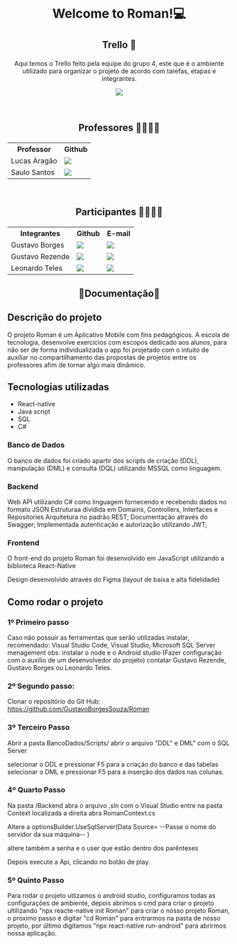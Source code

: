 # <p align="center"> Welcome to Roman!💻</p>

## <p align="center">Trello 📝</p>
<p align="center">Aqui temos o Trello feito pela equipe do grupo 4, este que é o ambiente utilizado para organizar o projeto de acordo com tarefas, etapas e integrantes.</p>


<p align="center"><a href="https://trello.com/b/CJmPLWyu/roman"> <img src="https://img.shields.io/badge/Trello-0052CC?style=for-the-badge&logo=trello&logoColor=white" /> </a></p>

&nbsp;
&nbsp;

## <p align="center">Professores 👨‍🏫👨‍🏫</p>
<table align="center">
  <tr>
    <th>Professor</th>
    <th>Github</th>
  </tr>
  <tr>
    <td>Lucas Aragão</td>
    <td> <a href="https://github.com/LUCASDESENVOLVEDOR"> <img src="https://img.shields.io/badge/GitHub-100000?style=for-the-badge&logo=github&logoColor=white" /> </a></td>
  </tr>
  <tr>
    <td>Saulo Santos</td>
    <td><a href="https://github.com/Saulomsantos"> <img src="https://img.shields.io/badge/GitHub-100000?style=for-the-badge&logo=github&logoColor=white" /> </a> </td>
  </tr>
</table>

&nbsp;
&nbsp;

## <p align="center">Participantes 👦👦👦👩</p>
<table align="center">
  <tr>
    <th>Integrantes</th>
    <th>Github</th>
    <th>E-mail</th>
  </tr>
  <tr>
    <td>Gustavo Borges</td>
    <td> <a href="https://github.com/GustavoBorgesSouza"> <img src="https://img.shields.io/badge/GitHub-100000?style=for-the-badge&logo=github&logoColor=white" /> </a></td>
    <td> <a href="mailto:sgustavo.borges10@gmail.com"> <img src="https://img.shields.io/badge/Gmail-D14836?style=for-the-badge&logo=gmail&logoColor=white" /> </a></td>
  </tr>
  <tr>
    <td>Gustavo Rezende</td>
    <td> <a href="https://github.com/gustrpaz"> <img src="https://img.shields.io/badge/GitHub-100000?style=for-the-badge&logo=github&logoColor=white" /> </a> </td>
    <td><a href="gustrpaz@gmail.com"> <img src="https://img.shields.io/badge/Gmail-D14836?style=for-the-badge&logo=gmail&logoColor=white" /> </a></td>
  </tr>
  <tr>
    <td>Leonardo Teles</td>
    <td><a href="https://github.com/Leo-Teles"> <img src="https://img.shields.io/badge/GitHub-100000?style=for-the-badge&logo=github&logoColor=white" /> </a></td>
    <td><a href="leoteles611@gmail.com"> <img src="https://img.shields.io/badge/Gmail-D14836?style=for-the-badge&logo=gmail&logoColor=white" /> </a></td>
  </tr>
</table>


## <p align="center">📝Documentação📝</p>

## Descrição do projeto
   
   O projeto Roman é um Aplicativo Mobile com fins pedagógicos.
   A escola de tecnologia, desenvolve exercícios com escopos 
   dedicado aos alunos, para não ser de forma individualizada o 
   app foi projetado com  o intuito de auxiliar no compartilhamento
   das propostas de projetos entre os professores afim de tornar 
   algo mais dinâmico.

  ## Tecnologias utilizadas

  * React-native
  * Java script
  * SQL 
  * C# 

 ###  Banco de Dados
   O banco de dados foi criado apartir dos scripts de criação (DDL), manipulação (DML) 
   e consulta (DQL) utilizando MSSQL como linguagem.

 ###  Backend
   Web API utilizando C# como linguagem fornecendo e recebendo dados no formato JSON
   Estruturaa dividida em Domains, Controllers, Interfaces e Repositories
   Arquitetura no padrão REST;
   Documentação através do Swagger;
   Implementada autenticação e autorização utilizando JWT;

  ### Frontend
   O front-end do projeto Roman foi desenvolvido em JavaScript 
   utilizando a biblioteca React-Native

   Design desenvolvido através do Figma (layout de baixa e alta fidelidade)  

 ##  Como rodar o projeto 
   
 ### 1º Primeiro passo
   Caso não possuir as ferramentas que serão utilizadas instalar, recomendado:
   Visual Studio Code, Visual Studio, Microsoft SQL Server menagement
   obs: instalar o node e o Android studio (Fazer configuração com o auxilio de um desenvolvedor do projeto)
   contatar Gustavo Rezende, Gustavo Borges ou Leonardo Teles.

 ### 2º Segundo passo:
   Clonar o repositório do Git Hub: 
   https://github.com/GustavoBorgesSouza/Roman


 ### 3º Terceiro Passo 
   Abrir a pasta BancoDados/Scripts/
   abrir o arquivo "DDL" e DML" com o SQL Server
    
   selecionar o DDL e pressionar F5 para a criação do banco e das tabelas
   selecionar o DML e pressionar F5 para a inserção dos dados nas colunas.

 ### 4º Quarto Passo
   Na pasta /Backend abra o arquivo .sln com o Visual Studio
   entre na pasta Context localizada a direita abra RomanContext.cs

   Altere a optionsBuilder.UseSqlServer(Data Source=  --Passe o nome do servidor da sua máquina-- )
   
   altere também a senha e o user que estão dentro dos parênteses

   Depois execute a Api, clicando no botão de play.

   ### 5º Quinto Passo
   Para rodar o projeto utlizamos o android studio, configuramos todas as configurações de ambiente, depois abrimos 
   o cmd para criar o projeto ultilizando "npx reacte-native init Roman" para criar o nosso projeto Roman, o proximo 
   passo é digitar "cd Roman" para entrarmos na pasta de nosso projeto, por último digitamos "npx react-native run-android"
   para abrirmos nossa aplicação.
